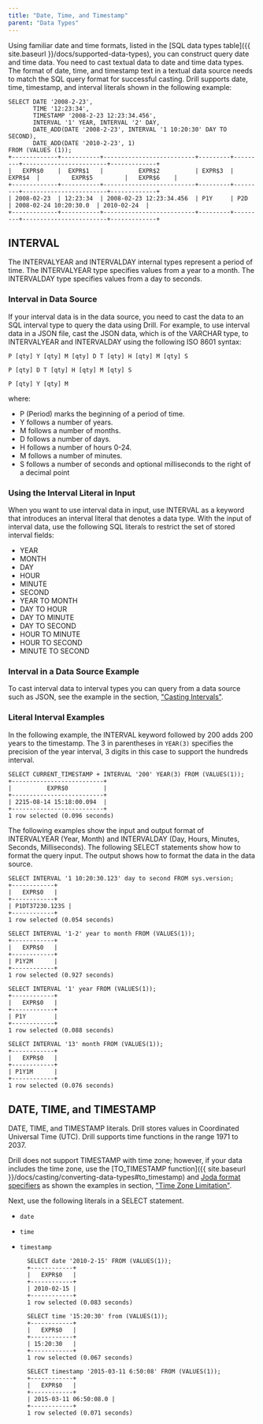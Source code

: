 ```yaml
---
title: "Date, Time, and Timestamp"
parent: "Data Types"
---
```

Using familiar date and time formats, listed in the [SQL data types table]({{ site.baseurl }}/docs/supported-data-types), you can construct query date and time data. You need to cast textual data to date and time data types. The format of date, time, and timestamp text in a textual data source needs to match the SQL query format for successful casting. Drill supports date, time, timestamp, and interval literals shown in the following example:

    SELECT DATE '2008-2-23', 
           TIME '12:23:34', 
           TIMESTAMP '2008-2-23 12:23:34.456', 
           INTERVAL '1' YEAR, INTERVAL '2' DAY, 
           DATE_ADD(DATE '2008-2-23', INTERVAL '1 10:20:30' DAY TO SECOND), 
           DATE_ADD(DATE '2010-2-23', 1)
    FROM (VALUES (1));
    +-------------+-----------+--------------------------+---------+---------+------------------------+-------------+
    |   EXPR$0    |  EXPR$1   |          EXPR$2          | EXPR$3  | EXPR$4  |         EXPR$5         |   EXPR$6    |
    +-------------+-----------+--------------------------+---------+---------+------------------------+-------------+
    | 2008-02-23  | 12:23:34  | 2008-02-23 12:23:34.456  | P1Y     | P2D     | 2008-02-24 10:20:30.0  | 2010-02-24  |
    +-------------+-----------+--------------------------+---------+---------+------------------------+-------------+

## INTERVAL

The INTERVALYEAR and INTERVALDAY internal types represent a period of time. The INTERVALYEAR type specifies values from a year to a month. The INTERVALDAY type specifies values from a day to seconds.

### Interval in Data Source

If your interval data is in the data source, you need to cast the data to an SQL interval type to query the data using Drill. For example, to use interval data in a JSON file, cast the JSON data, which is of the VARCHAR type, to INTERVALYEAR and INTERVALDAY using the following ISO 8601 syntax:

    P [qty] Y [qty] M [qty] D T [qty] H [qty] M [qty] S

    P [qty] D T [qty] H [qty] M [qty] S

    P [qty] Y [qty] M

where:

* P (Period) marks the beginning of a period of time.
* Y follows a number of years.
* M follows a number of months.
* D follows a number of days.
* H follows a number of hours 0-24.
* M follows a number of minutes.
* S follows a number of seconds and optional milliseconds to the right of a decimal point

### Using the Interval Literal in Input

When you want to use interval data in input, use INTERVAL as a keyword that introduces an interval literal that denotes a data type. With the input of interval data, use the following SQL literals to restrict the set of stored interval fields:

* YEAR
* MONTH
* DAY
* HOUR
* MINUTE
* SECOND
* YEAR TO MONTH
* DAY TO HOUR
* DAY TO MINUTE
* DAY TO SECOND
* HOUR TO MINUTE
* HOUR TO SECOND
* MINUTE TO SECOND

### Interval in a Data Source Example

To cast interval data to interval types you can query from a data source such as JSON, see the example in the section, ["Casting Intervals"]({{site.baseurl}}/docs/data-type-conversion/#casting-intervals).

### Literal Interval Examples

In the following example, the INTERVAL keyword followed by 200 adds 200 years to the timestamp. The 3 in parentheses in `YEAR(3)` specifies the precision of the year interval, 3 digits in this case to support the hundreds interval.

    SELECT CURRENT_TIMESTAMP + INTERVAL '200' YEAR(3) FROM (VALUES(1));
    +--------------------------+
    |          EXPR$0          |
    +--------------------------+
    | 2215-08-14 15:18:00.094  |
    +--------------------------+
    1 row selected (0.096 seconds)

The following examples show the input and output format of INTERVALYEAR (Year, Month) and INTERVALDAY (Day, Hours, Minutes, Seconds, Milliseconds). The following SELECT statements show how to format the query input. The output shows how to format the data in the data source.

    SELECT INTERVAL '1 10:20:30.123' day to second FROM sys.version;
    +------------+
    |   EXPR$0   |
    +------------+
    | P1DT37230.123S |
    +------------+
    1 row selected (0.054 seconds)

    SELECT INTERVAL '1-2' year to month FROM (VALUES(1));
    +------------+
    |   EXPR$0   |
    +------------+
    | P1Y2M      |
    +------------+
    1 row selected (0.927 seconds)

    SELECT INTERVAL '1' year FROM (VALUES(1));
    +------------+
    |   EXPR$0   |
    +------------+
    | P1Y        |
    +------------+
    1 row selected (0.088 seconds)

    SELECT INTERVAL '13' month FROM (VALUES(1));
    +------------+
    |   EXPR$0   |
    +------------+
    | P1Y1M      |
    +------------+
    1 row selected (0.076 seconds)


## DATE, TIME, and TIMESTAMP

DATE, TIME, and TIMESTAMP literals. Drill stores values in Coordinated Universal Time (UTC). Drill supports time functions in the range 1971 to 2037.

Drill does not support TIMESTAMP with time zone; however, if your data includes the time zone, use the [TO_TIMESTAMP function]({{ site.baseurl }}/docs/casting/converting-data-types#to_timestamp) and [Joda format specifiers]({{site.baseurl}}/docs/data-type-conversion/#format-specifiers-for-date/time-conversions) as shown the examples in section, ["Time Zone Limitation"]({{site.baseurl}}/docs/data-type-conversion/#time-zone-limitation).

Next, use the following literals in a SELECT statement. 

* `date`
* `time`
* `timestamp`

        SELECT date '2010-2-15' FROM (VALUES(1));
        +------------+
        |   EXPR$0   |
        +------------+
        | 2010-02-15 |
        +------------+
        1 row selected (0.083 seconds)

        SELECT time '15:20:30' from (VALUES(1));
        +------------+
        |   EXPR$0   |
        +------------+
        | 15:20:30   |
        +------------+
        1 row selected (0.067 seconds)

        SELECT timestamp '2015-03-11 6:50:08' FROM (VALUES(1));
        +------------+
        |   EXPR$0   |
        +------------+
        | 2015-03-11 06:50:08.0 |
        +------------+
        1 row selected (0.071 seconds)


